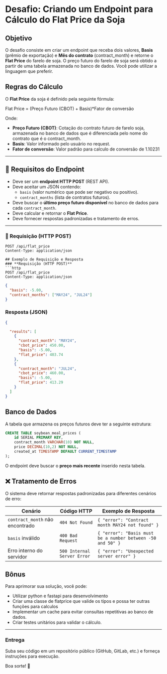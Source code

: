 # Desafio: Criando um Endpoint para Cálculo do Flat Price da Soja

## Objetivo
O desafio consiste em criar um endpoint que receba dois valores, **Basis** (prêmio de exportação) e **Mês do contrato** (contract_month) e retorne o **Flat Price** do farelo de soja. O preço futuro do farelo de soja será obtido a partir de uma tabela armazenada no banco de dados. Você pode utilizar a linguagem que preferir.

## Regras do Cálculo
O **Flat Price** da soja é definido pela seguinte fórmula:

Flat Price = (Preço Futuro (CBOT) + Basis)*Fator de conversão

Onde:
- **Preço Futuro (CBOT)**: Cotação do contrato futuro de farelo soja, armazenada no banco de dados que é diferenciada pelo nome do contrato que é o contract_month.
- **Basis**: Valor informado pelo usuário no request.
- **Fator de conversão**: Valor padrão para calculo de conversão de 1.10231

---

## **📡 Requisitos do Endpoint**
- Deve ser um **endpoint HTTP POST** (REST API).
- Deve aceitar um JSON contendo:
  - `basis` (valor numérico que pode ser negativo ou positivo).
  - `contract_months` (lista de contratos futuros).
- Deve buscar o **último preço futuro disponível** no banco de dados para cada `contract_month`.
- Deve calcular e retornar o **Flat Price**.
- Deve fornecer respostas padronizadas e tratamento de erros.

---


### **📩 Requisição (HTTP POST)**
```http
POST /api/flat_price
Content-Type: application/json

## Exemplo de Requisição e Resposta
### **Requisição (HTTP POST)**
```http
POST /api/flat_price
Content-Type: application/json
```

```json
{
  "basis": -5.00,
  "contract_months": ["MAY24", "JUL24"]
}
```


### **Resposta (JSON)**
```json
{

  "results": [
    {
      "contract_month": "MAY24",
      "cbot_price": 450.00,
      "basis": -5.00,
      "flat_price": 403.74
    },
    {
      "contract_month": "JUL24",
      "cbot_price": 460.00,
      "basis": -5.00,
      "flat_price": 413.29
    }
  ]
}

```

## Banco de Dados
A tabela que armazena os preços futuros deve ter a seguinte estrutura:

```sql
CREATE TABLE soybean_meal_prices (
    id SERIAL PRIMARY KEY,
    contract_month VARCHAR(10) NOT NULL,
    price DECIMAL(10,2) NOT NULL,
    created_at TIMESTAMP DEFAULT CURRENT_TIMESTAMP
);
```

O endpoint deve buscar o **preço mais recente** inserido nesta tabela.

## **❌ Tratamento de Erros**
O sistema deve retornar respostas padronizadas para diferentes cenários de erro:

| **Cenário**                      | **Código HTTP**            | **Exemplo de Resposta** |
|----------------------------------|---------------------------|-------------------------|
| `contract_month` não encontrado | `404 Not Found`           | `{ "error": "Contract month MAY24 not found" }` |
| `basis` inválido                | `400 Bad Request`         | `{ "error": "Basis must be a number between -50 and 50" }` |
| Erro interno do servidor        | `500 Internal Server Error` | `{ "error": "Unexpected server error" }` |

## Bônus
Para aprimorar sua solução, você pode:
-  Utilizar python e fastapi para desenvolvimento
- Criar uma classe de flatprice que valide os tipos e possa ter outras funções para calculos
- Implementar um cache para evitar consultas repetitivas ao banco de dados.
- Criar testes unitários para validar o cálculo.

---

### **Entrega**
Suba seu código em um repositório público (GitHub, GitLab, etc.) e forneça instruções para execução.

Boa sorte! 🚀

